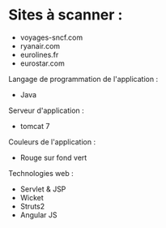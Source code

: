 # Sites à scanner : 

* voyages-sncf.com
* ryanair.com 
* eurolines.fr 
* eurostar.com 

Langage de programmation de l'application : 

* Java 

Serveur d'application : 

* tomcat 7 

Couleurs de l'application : 

* Rouge sur fond vert 

Technologies web : 

* Servlet & JSP 
* Wicket 
* Struts2
* Angular JS
